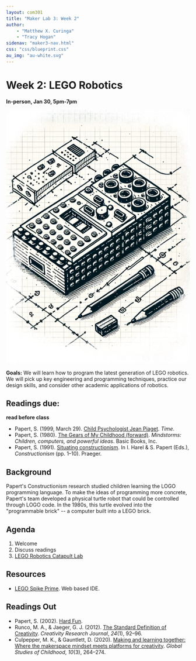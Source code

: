 ```yaml
---
layout: com301
title: "Maker Lab 3: Week 2"
author:
    - "Matthew X. Curinga"
    - "Tracy Hogan"
sidenav: "maker3-nav.html"
css: "css/blueprint.css"
au_img: "au-white.svg"
---
```


<i class="bi bi-building"></i> Week 2: LEGO Robotics
====================================================
**In-person, Jan 30, 5pm-7pm**


<img src="img/brick.png" class="maker-img float-end d-none d-md-block" alt="imaginative sketch of early lego robot">

**Goals:** We will learn how to program the latest generation of LEGO robotics. We will
pick up key engineering and programming techniques, practice our design skills, and consider
other academic applications of robotics.

Readings due:
-------------
**read before class**

- Papert, S. (1999, March 29). [Child Psychologist Jean Piaget](https://content.time.com/time/subscriber/article/0,33009,990617,00.html
). _Time_.
- Papert, S. (1980). [The Gears of My Childhood (forward)](gears.html). _Mindstorms: Children, computers, and powerful ideas_. Basic Books, Inc.
- Papert, S. (1991). [Situating constructionism](https://web.media.mit.edu/~calla/web_comunidad/Reading-En/situating_constructionism.pdf). In I. Harel & S. Papert (Eds.), _Constructionism_ (pp. 1–10). Praeger.


Background
----------
Papert's Constructionism research studied children learning the LOGO programming language.
To make the ideas of programming more concrete, Papert's team developed a physical turtle robot
that could be controlled through LOGO code. In the 1980s, this turtle evolved into the
"programmable brick" -- a computer built into a LEGO brick.

Agenda
------
1. Welcome
2. Discuss readings
3. [LEGO Robotics Catapult Lab](catapult-lab.html)

Resources
---------
- [LEGO Spike Prime](https://spike.legoeducation.com/prime/lobby/). Web based IDE.

Readings Out
------------
- Papert, S. (2002). [Hard Fun](hard-fun.html).
- Runco, M. A., & Jaeger, G. J. (2012). [The Standard Definition of Creativity](http://emotrab.ufba.br/wp-content/uploads/2019/06/RUNCO-Mark-The-Standard-Definition-of-Creativity.pdf). _Creativity Research Journal_, _24_(1), 92–96.
- Culpepper, M. K., & Gauntlett, D. (2020). [Making and learning together: Where the makerspace mindset meets platforms for creativity](https://journals.sagepub.com/doi/full/10.1177/2043610620941868). _Global Studies of Childhood_, _10_(3), 264–274.


